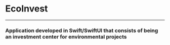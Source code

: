 # EcoInvest
<hr>

<h3>Application developed in Swift/SwiftUI that consists of being an investment center for environmental projects</h2>
